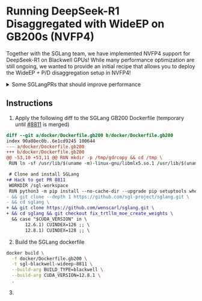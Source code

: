 <!--
SPDX-FileCopyrightText: Copyright (c) 2025 NVIDIA CORPORATION & AFFILIATES. All rights reserved.
SPDX-License-Identifier: Apache-2.0

Licensed under the Apache License, Version 2.0 (the "License");
you may not use this file except in compliance with the License.
You may obtain a copy of the License at

http://www.apache.org/licenses/LICENSE-2.0

Unless required by applicable law or agreed to in writing, software
distributed under the License is distributed on an "AS IS" BASIS,
WITHOUT WARRANTIES OR CONDITIONS OF ANY KIND, either express or implied.
See the License for the specific language governing permissions and
limitations under the License.
-->

# Running DeepSeek-R1 Disaggregated with WideEP on GB200s (NVFP4)

Together with the SGLang team, we have implemented NVFP4 support for DeepSeek-R1 on Blackwell GPUs! While many performance optimization are still ongoing, we wanted to provide an initial recipe that allows you to deploy the WideEP + P/D disaggregation setup in NVFP4!

<details>
<summary>Some SGLangPRs that should improve performance</summary>

- [#7667](https://github.com/sgl-project/sglang/pull/7667): Add `--enable-flashinfer-fp4-allgather` for FlashInfer cutlass MoE DP (max throughput)  
  _10% e2e speedup_
- [#8638](https://github.com/sgl-project/sglang/pull/8638): FP8 KV Cache
- [#8588](https://github.com/sgl-project/sglang/pull/8588): Use FlashInfer's TRTLLM FP8 Blockscale GEMM  
  _6% e2e improvement for low latency_
- [#8280](https://github.com/sgl-project/sglang/pull/8280): Enables all-gather for DP when using padding  
  [#8539](https://github.com/sgl-project/sglang/pull/): Similar PR enables reducescatter instead of all-reduce following MOE/MLP layers in DeepSeek  
  _5% e2e improvement_
- [#8811](https://github.com/sgl-project/sglang/pull/8811): Fix trtllm_fp4_block_scale_moe API routing_logits dim check (num_experts consistency)
- [#8770](https://github.com/sgl-project/sglang/pull/8770): Add changes required for unit tests in fused routed scaling
- [#8690](https://github.com/sgl-project/sglang/pull/8690): [2/2] SGLang: Fuse routed scaling factor into select_experts 
  _Fuse multiply by routed_scaling_factor into select_experts, following TRT-LLM. 10% speed up on low latency_
- [#8330](https://github.com/sgl-project/sglang/pull/8330): Add unit test for flashinfer fp4 moe

</details>

## Instructions

1. Apply the following diff to the SGLang GB200 Dockerfile (temporary until [#8811](https://github.com/sgl-project/sglang/pull/8811) is merged)

```diff
diff --git a/docker/Dockerfile.gb200 b/docker/Dockerfile.gb200
index 90a80ec0b..6e1cd9245 100644
--- a/docker/Dockerfile.gb200
+++ b/docker/Dockerfile.gb200
@@ -53,10 +53,11 @@ RUN mkdir -p /tmp/gdrcopy && cd /tmp \
 RUN ln -sf /usr/lib/$(uname -m)-linux-gnu/libmlx5.so.1 /usr/lib/$(uname -m)-linux-gnu/libmlx5.so

 # Clone and install SGLang
+# Hack to get PR 8811
 WORKDIR /sgl-workspace
 RUN python3 -m pip install --no-cache-dir --upgrade pip setuptools wheel html5lib six \
- && git clone --depth 1 https://github.com/sgl-project/sglang.git \
- && cd sglang \
+ && git clone https://github.com/wenscarl/sglang.git \
+ && cd sglang && git checkout fix_trtllm_moe_create_weights \
  && case "$CUDA_VERSION" in \
       12.6.1) CUINDEX=126 ;; \
       12.8.1) CUINDEX=128 ;; \
```

2. Build the SGLang dockerfile

```bash
docker build \
  -f docker/Dockerfile.gb200 \
  -t sgl-blackwell-wideep-8811 \
  --build-arg BUILD_TYPE=blackwell \
  --build-arg CUDA_VERSION=12.8.1 \
  .
```

3. 